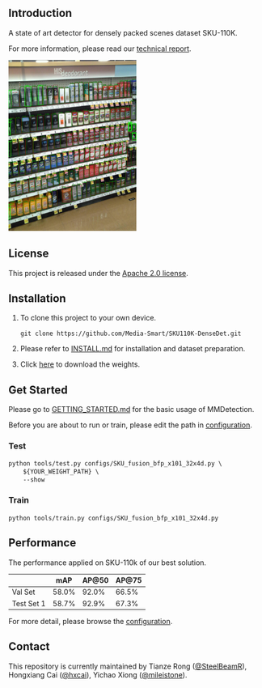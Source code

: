 ## Introduction

A state of art detector for densely packed scenes dataset SKU-110K.

For more information, please read our [technical report](https://arxiv.org/pdf/2007.11946).

<img src="preview.jpg" alt="avatar" style="zoom: 33%;" />

## License

This project is released under the [Apache 2.0 license](https://github.com/Media-Smart/vedacls/blob/master/LICENSE).

## Installation

1. To clone this project to your own device.

   ```
   git clone https://github.com/Media-Smart/SKU110K-DenseDet.git
   ```

2. Please refer to [INSTALL.md](docs/INSTALL.md) for installation and dataset preparation.

3. Click [here](https://drive.google.com/file/d/1XM8OzRdcbDbSrvlcMgJsFX76lBmdN2Td/view?usp=sharing) to download the weights. 

## Get Started

Please go to [GETTING_STARTED.md](docs/GETTING_STARTED.md) for the basic usage of MMDetection.

Before you are about to run or train, please edit the path in  [configuration](configs/SKU_fusion_bifpn_x101_32x4d.py).

### Test

```shell
python tools/test.py configs/SKU_fusion_bfp_x101_32x4d.py \
    ${YOUR_WEIGHT_PATH} \
    --show
```

### Train

```shell
python tools/train.py configs/SKU_fusion_bfp_x101_32x4d.py
```

## Performance

The performance applied on SKU-110k of our best solution.

|            | mAP   | AP@50  | AP@75 |
| ---------- | ----  | -----  | ----- |
| Val Set    | 58.0% | 92.0%  | 66.5% |
| Test Set 1 | 58.7% | 92.9%  | 67.3% |

For more detail, please browse the [configuration](configs/SKU_fusion_bifpn_x101_32x4d.py).

## Contact

This repository is currently maintained by Tianze Rong ([@SteelBeamR](https://github.com/SteelBeamR)), Hongxiang Cai ([@hxcai](http://github.com/hxcai)), Yichao Xiong ([@mileistone](https://github.com/mileistone)).





